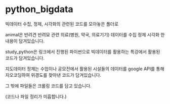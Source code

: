 # python_bigdata

빅데이터 수집, 정제, 시각화의 관련된 코드를 모아놓은 폴더로

animal은 반려견 반려묘 관련 의료(병원, 약국, 의료기기) 데이터를 수집 정제 시각화 한 내용이 담겨있습니다.

study_python은 링크에서 진행된 파이썬으로 빅데이터를 활용하는 특강에서 활용된 코드가 담겨있습니다.

지도데이터 정제는 수업이나 공모전에서 활용된 시설들의 데이터를 google API를 통해 지오코딩하여 위경도를 찾아낸 코드가 담겨있습니다.

그 밖에 파일들은 크롤링 코드를 담고 있습니다.

(코드나 파일 정리가 미흡합니다.)
